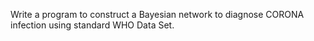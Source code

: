 Write a program to construct a Bayesian network to diagnose CORONA infection using standard WHO Data Set.
